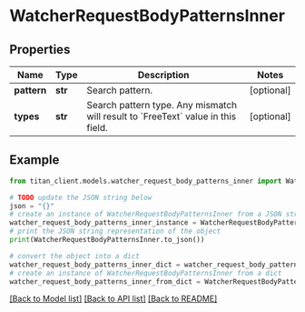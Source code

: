 # WatcherRequestBodyPatternsInner


## Properties

Name | Type | Description | Notes
------------ | ------------- | ------------- | -------------
**pattern** | **str** | Search pattern. | [optional] 
**types** | **str** | Search pattern type. Any mismatch will result to &#x60;FreeText&#x60; value in this field. | [optional] 

## Example

```python
from titan_client.models.watcher_request_body_patterns_inner import WatcherRequestBodyPatternsInner

# TODO update the JSON string below
json = "{}"
# create an instance of WatcherRequestBodyPatternsInner from a JSON string
watcher_request_body_patterns_inner_instance = WatcherRequestBodyPatternsInner.from_json(json)
# print the JSON string representation of the object
print(WatcherRequestBodyPatternsInner.to_json())

# convert the object into a dict
watcher_request_body_patterns_inner_dict = watcher_request_body_patterns_inner_instance.to_dict()
# create an instance of WatcherRequestBodyPatternsInner from a dict
watcher_request_body_patterns_inner_from_dict = WatcherRequestBodyPatternsInner.from_dict(watcher_request_body_patterns_inner_dict)
```
[[Back to Model list]](../README.md#documentation-for-models) [[Back to API list]](../README.md#documentation-for-api-endpoints) [[Back to README]](../README.md)


